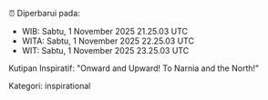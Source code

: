⏰ Diperbarui pada:
- WIB: Sabtu, 1 November 2025 21.25.03 UTC
- WITA: Sabtu, 1 November 2025 22.25.03 UTC
- WIT: Sabtu, 1 November 2025 23.25.03 UTC

Kutipan Inspiratif:
"Onward and Upward!  To Narnia and the North!"


Kategori: inspirational

